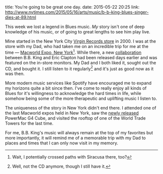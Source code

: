 title: You’re going to be great one day.
date: 2015-05-22 20:25
link: http://www.nytimes.com/2015/05/16/arts/music/b-b-king-blues-singer-dies-at-89.html

This week we lost a legend in Blues music. _My_ story isn't one of deep knowledge of his music, or of going to great lengths to see him play live.

Mine started in the New York City [Virgin Records store](http://www.nytimes.com/2009/06/15/arts/music/15virgin.html) in 2000.  I was at the store with my Dad, who had taken me on an incredible trip for me at the time — [Macworld Expo, New York](http://arstechnica.com/apple/2000/07/macworld-expo-ny-2000/)[^shouldersofsiracusa].  While there, a new [collaboration](https://en.wikipedia.org/wiki/Riding_with_the_King_(B.B._King_and_Eric_Clapton_album)) between B.B. King and Eric Clapton had been released days earlier and was featured on the in-store monitors.  My Dad and I both liked it, sought out the CD, and bought it.  I still listen to it regularly[^notthatold] and it's just as good now as it was then.

[^shouldersofsiracusa]: Wait, I potentially crossed paths with Siracusa there, too?
[^notthatold]: Well, not the CD anymore, though I still have it.

More modern music services like Spotify have encouraged me to expand my horizons quite a bit since then.  I've come to really enjoy all kinds of Blues for it's willingness to acknowledge the hard times in life, while somehow being some of the more therapeutic and uplifting music I listen to.

The uniqueness of the story in New York didn't end there.  I attended one of the last Macworld expos held in New York, saw the [newly released](http://www.apple.com/pr/library/2000/07/19Apple-Introduces-Revolutionary.html) PowerMac G4 Cube, and visited the rooftop of one of the World Trade Towers for the last time.

For me, B.B. King's music will always remain at the top of my favorites but more importantly, it will remind me of a memorable trip with my Dad to places and times that I can only now visit in my memory.
